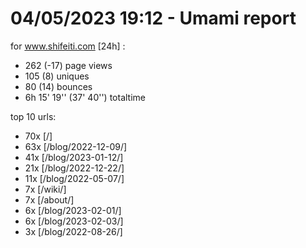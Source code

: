 # 04/05/2023 19:12 - Umami report
for www.shifeiti.com [24h] :

 - 262 (-17) page views
 - 105 (8) uniques
 - 80 (14) bounces
 - 6h 15' 19'' (37' 40'') totaltime


top 10 urls:
 - 70x [/]
 - 63x [/blog/2022-12-09/]
 - 41x [/blog/2023-01-12/]
 - 21x [/blog/2022-12-22/]
 - 11x [/blog/2022-05-07/]
 - 7x [/wiki/]
 - 7x [/about/]
 - 6x [/blog/2023-02-01/]
 - 6x [/blog/2023-02-03/]
 - 3x [/blog/2022-08-26/]


